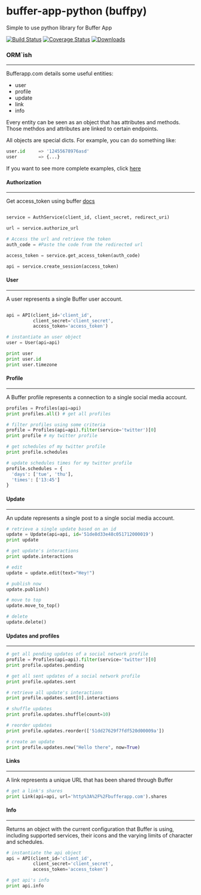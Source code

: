 buffer-app-python (buffpy)
==========================
Simple to use python library for Buffer App

[![Build Status](https://travis-ci.org/vtemian/buffpy.png?branch=master)](https://travis-ci.org/vtemian/buffpy) [![Coverage Status](https://coveralls.io/repos/vtemian/buffpy/badge.png?branch=master)](https://coveralls.io/r/vtemian/buffpy?branch=master)
[![Downloads](https://pypip.in/d/buffpy/badge.png)](https://crate.io/packages/buffpy/)

### ORM`ish
------------
Bufferapp.com details some useful entities:
  * user
  * profile
  * update
  * link
  * info

Every entity can be seen as an object that has attributes and methods. Those
methdos and attributes are linked to certain endpoints.

All objects are special dicts. For example, you can do something like:
```python
user.id     => '12455678976asd'
user        => {...}
```

If you want to see more complete examples, click [here](../master/examples)

#### Authorization
------------------
Get access_token using buffer [docs](https://bufferapp.com/developers/api/oauth)

```python

service = AuthService(client_id, client_secret, redirect_uri)

url = service.authorize_url

# Access the url and retrieve the token
auth_code = #Paste the code from the redirected url

access_token = service.get_access_token(auth_code)

api = service.create_session(access_token)
```

#### User
----------
A user represents a single Buffer user account.

```python

api = API(client_id='client_id',
          client_secret='client_secret',
          access_token='access_token')

# instantiate an user object
user = User(api=api)

print user
print user.id
print user.timezone
```

#### Profile
------------
A Buffer profile represents a connection to a single social media account.

```python
profiles = Profiles(api=api)
print profiles.all() # get all profiles

# filter profiles using some criteria
profile = Profiles(api=api).filter(service='twitter')[0]
print profile # my twitter profile

# get schedules of my twitter profile
print profile.schedules

# update schedules times for my twitter profile
profile.schedules = {
  'days': ['tue', 'thu'],
  'times': ['13:45']
}
```

#### Update
-----------
An update represents a single post to a single social media account.

```python
# retrieve a single update based on an id
update = Update(api=api, id='51de8d33e48c051712000019')
print update

# get update's interactions
print update.interactions

# edit
update = update.edit(text="Hey!")

# publish now
update.publish()

# move to top
update.move_to_top()

# delete
update.delete()
```

#### Updates and profiles
-------------------------

```python
# get all pending updates of a social network profile
profile = Profiles(api=api).filter(service='twitter')[0]
print profile.updates.pending

# get all sent updates of a social network profile
print profile.updates.sent

# retrieve all update's interactions
print profile.updates.sent[0].interactions

# shuffle updates
print profile.updates.shuffle(count=10)

# reorder updates
print profile.updates.reorder(['51dd27629f7fdf520d00009a'])

# create an update
print profile.updates.new("Hello there", now=True)
```

#### Links
----------
A link represents a unique URL that has been shared through Buffer

```python
# get a link's shares
print Link(api=api, url='http%3A%2F%2Fbufferapp.com').shares
```

#### Info
---------
Returns an object with the current configuration that Buffer is using,
including supported services, their icons and the varying limits of character 
and schedules.

```python
# instantiate the api object
api = API(client_id='client_id',
          client_secret='client_secret',
          access_token='access_token')

# get api's info
print api.info
```
